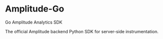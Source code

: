 # Amplitude-Go
Go Amplitude Analytics SDK

The official Amplitude backend Python SDK for server-side instrumentation.
